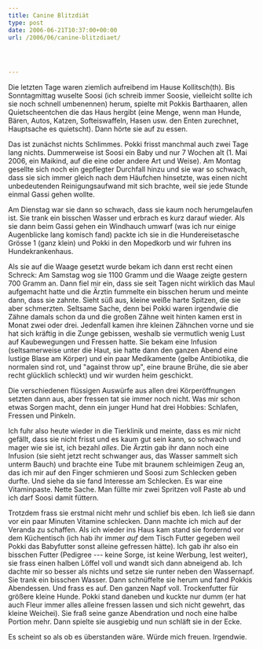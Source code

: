 ```yaml
---
title: Canine Blitzdiät
type: post
date: 2006-06-21T10:37:00+00:00
url: /2006/06/canine-blitzdiaet/




---
```

Die letzten Tage waren ziemlich aufreibend im Hause Kollitsch(th). Bis Sonntagmittag wuselte Soosi (ich schreib immer Soosie, vielleicht sollte ich sie noch schnell umbenennen) herum, spielte mit Pokkis Barthaaren, allen Quietscheentchen die das Haus hergibt (eine Menge, wenn man Hunde, Bären, Autos, Katzen, Softeiswaffeln, Hasen usw. den Enten zurechnet, Hauptsache es quietscht). Dann hörte sie auf zu essen.

Das ist zunächst nichts Schlimmes. Pokki frisst manchmal auch zwei Tage lang nichts. Dummerweise ist Soosi ein Baby und nur 7 Wochen alt (1. Mai 2006, ein Maikind, auf die eine oder andere Art und Weise). Am Montag gesellte sich noch ein gepflegter Durchfall hinzu und sie war so schwach, dass sie sich immer gleich nach dem Häufchen hinsetzte, was einen nicht unbedeutenden Reinigungsaufwand mit sich brachte, weil sie jede Stunde einmal Gassi gehen wollte.

Am Dienstag war sie dann so schwach, dass sie kaum noch herumgelaufen ist. Sie trank ein bisschen Wasser und erbrach es kurz darauf wieder. Als sie dann beim Gassi gehen ein Windhauch umwarf (was ich nur einige Augenblicke lang komisch fand) packte ich sie in die Hundereisetasche Grösse 1 (ganz klein) und Pokki in den Mopedkorb und wir fuhren ins Hundekrankenhaus.

Als sie auf die Waage gesetzt wurde bekam ich dann erst recht einen Schreck: Am Samstag wog sie 1100 Gramm und die Waage zeigte gestern 700 Gramm an. Dann fiel mir ein, dass sie seit Tagen nicht wirklich das Maul aufgemacht hatte und die Ärztin fummelte ein bisschen herum und meinte dann, dass sie zahnte. Sieht süß aus, kleine weiße harte Spitzen, die sie aber schmerzten. Seltsame Sache, denn bei Pokki waren irgendwie die Zähne damals schon da und die großen Zähne weit hinten kamen erst in Monat zwei oder drei. Jedenfall kamen ihre kleinen Zähnchen vorne und sie hat sich kräftig in die Zunge gebissen, weshalb sie vermutlich wenig Lust auf Kaubewegungen und Fressen hatte. Sie bekam eine Infusion (seltsamerweise unter die Haut, sie hatte dann den ganzen Abend eine lustige Blase am Körper) und ein paar Medikamente (gelbe Antibiotika, die normalen sind rot, und "against throw up", eine braune Brühe, die sie aber recht glücklich schleckt) und wir wurden heim geschickt.

Die verschiedenen flüssigen Auswürfe aus allen drei Körperöffnungen setzten dann aus, aber fressen tat sie immer noch nicht. Was mir schon etwas Sorgen macht, denn ein junger Hund hat drei Hobbies: Schlafen, Fressen und Pinkeln.

Ich fuhr also heute wieder in die Tierklinik und meinte, dass es mir nicht gefällt, dass sie nicht frisst und es kaum gut sein kann, so schwach und mager wie sie ist, ich bezahl _alles_. Die Ärztin gab ihr dann noch eine Infusion (sie sieht jetzt recht schwanger aus, das Wasser sammelt sich unterm Bauch) und brachte eine Tube mit braunem schleimigen Zeug an, das ich mir auf den Finger schmieren und Soosi zum Schlecken geben durfte. Und siehe da sie fand Interesse am Schlecken. Es war eine Vitaminpaste. Nette Sache. Man füllte mir zwei Spritzen voll Paste ab und ich darf Soosi damit füttern.

Trotzdem frass sie erstmal nicht mehr und schlief bis eben. Ich ließ sie dann vor ein paar Minuten Vitamine schlecken. Dann machte ich mich auf der Veranda zu schaffen. Als ich wieder ins Haus kam stand sie fordernd vor dem Küchentisch (ich hab ihr immer _auf_ dem Tisch Futter gegeben weil Pokki das Babyfutter sonst alleine gefressen hätte). Ich gab ihr also ein bisschen Futter (Pedigree --- keine Sorge, ist keine Werbung, lest weiter), sie frass einen halben Löffel voll und wandt sich dann abneigend ab. Ich dachte mir so besser als nichts und setze sie runter neben den Wassernapf. Sie trank ein bisschen Wasser. Dann schnüffelte sie herum und fand Pokkis Abendessen. Und frass es auf. Den ganzen Napf voll. Trockenfutter für größere kleine Hunde. Pokki stand daneben und kuckte nur dumm (er hat auch Fleur immer alles alleine fressen lassen und sich nicht gewehrt, das kleine Weichei). Sie fraß seine ganze Abendration und noch eine halbe Portion mehr. Dann spielte sie ausgiebig und nun schläft sie in der Ecke.

Es scheint so als ob es überstanden wäre. Würde mich freuen. Irgendwie.
